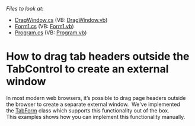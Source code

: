 <!-- default file list -->
*Files to look at*:

* [DragWindow.cs](./CS/WindowsApplication1/DragWindow.cs) (VB: [DragWindow.vb](./VB/WindowsApplication1/DragWindow.vb))
* [Form1.cs](./CS/WindowsApplication1/Form1.cs) (VB: [Form1.vb](./VB/WindowsApplication1/Form1.vb))
* [Program.cs](./CS/WindowsApplication1/Program.cs) (VB: [Program.vb](./VB/WindowsApplication1/Program.vb))
<!-- default file list end -->
# How to drag tab headers outside the TabControl to create an external window


<p>In most modern web browsers, it’s possible to drag page headers outside the browser to create a separate external window.  We've implemented the <a href="https://documentation.devexpress.com/WindowsForms/DevExpress.XtraBars.TabForm.class">TabForm</a> class which supports this functionality out of the box. <br>This examples shows how you can implement this functionality manually.</p>

<br/>


